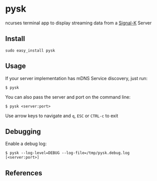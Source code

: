 # pysk

ncurses terminal app to display streaming data from a [Signal-K][1] Server

## Install

    sudo easy_install pysk

## Usage

If your server implementation has mDNS Service discovery, just run:

    $ pysk

You can also pass the server and port on the command line:

    $ pysk <server:port>

Use arrow keys to navigate and `q`, `ESC` or `CTRL-c` to exit

## Debugging

Enable a debug log:

    $ pysk --log-level=DEBUG --log-file=/tmp/pysk.debug.log [<server:port>]

## References

[1]: http://signalk.org
[r-1]: https://github.com/ph1l/python-signalk-client
